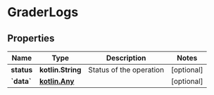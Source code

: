 
# GraderLogs

## Properties
Name | Type | Description | Notes
------------ | ------------- | ------------- | -------------
**status** | **kotlin.String** | Status of the operation |  [optional]
**&#x60;data&#x60;** | [**kotlin.Any**](kotlin.Any.md) |  |  [optional]




